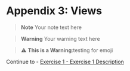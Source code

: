 # Appendix 3: Views
> **Note**
Your note text here

> **Warning**
Your warning text here

> :warning: **This is a Warning**:testing for emoji

Continue to - [Exercise 1 - Exercise 1 Description](../ex1/README.md)
